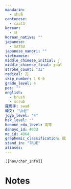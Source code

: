 ```yaml
---
mandarin:
  - shuā
cantonese:
  - caat3
korean:
  - 쇄
korean_native: ""
japanese:
  - SATSU
japanese_nanori: ""
vietnamese:
middle_chinese_initial: ʃ
middle_chinese_final: ɣuat
stroke_count: "12"
radical: 刀
skip_number: 1-6-6
grade_level: 4
pos: ""
english:
  - brush
  - scrub
羅馬字: swad
韓文: "\b솯"
joyo_level: "4"
hsk_level: ""
hanmun_edu_level: 高等
danayo_id: 4033
mc_id: 4964
graphemic_classification: 㕞
stand_in: "TRUE"
aliases:
---
```

```meta-bind-embed
[[nav/char_info]]
```

# Notes
